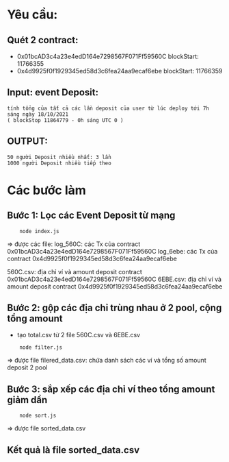 # Yêu cầu:
## Quét 2 contract:
- 0x01bcAD3c4a23e4edD164e7298567F071Ff59560C 
	blockStart: 11766355
- 0x4d9925f0f1929345ed58d3c6fea24aa9ecaf6ebe
	blockStart: 11766359	

## Input:  event Deposit:
	tính tổng của tất cả các lần deposit của user từ lúc deploy tới 7h sáng ngày 18/10/2021 
	( blockStop 11864779 - 0h sáng UTC 0 ) 

## OUTPUT: 
	50 người Deposit nhiều nhất: 3 lần
	1000 người Deposit nhiều tiếp theo

# Các bước làm 
## Bước 1: Lọc các Event Deposit từ mạng
```
    node index.js
```
=> được các file: 
log_560C: các Tx của contract 0x01bcAD3c4a23e4edD164e7298567F071Ff59560C
log_6ebe: các Tx của contract 0x4d9925f0f1929345ed58d3c6fea24aa9ecaf6ebe

560C.csv: địa chỉ ví và amount deposit contract 0x01bcAD3c4a23e4edD164e7298567F071Ff59560C
6EBE.csv: địa chỉ ví và amount deposit contract 0x4d9925f0f1929345ed58d3c6fea24aa9ecaf6ebe

## Bước 2: gộp các địa chỉ trùng nhau ở 2 pool, cộng tổng amount
- tạo total.csv từ 2 file 560C.csv và 6EBE.csv
```
    node filter.js
```
=> được file filered_data.csv: chứa danh sách các ví và tổng số amount deposit 2 pool

## Bước 3: sắp xếp các địa chỉ ví theo tổng amount giảm dần
```
    node sort.js
```
=> được file sorted_data.csv 


## Kết quả là file sorted_data.csv